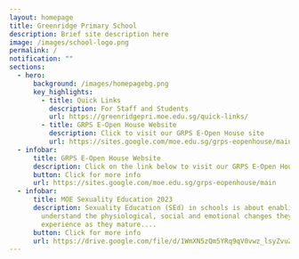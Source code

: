 ```yaml
---
layout: homepage
title: Greenridge Primary School
description: Brief site description here
image: /images/school-logo.png
permalink: /
notification: ""
sections:
  - hero:
      background: /images/homepagebg.png
      key_highlights:
        - title: Quick Links
          description: For Staff and Students
          url: https://greenridgepri.moe.edu.sg/quick-links/
        - title: GRPS E-Open House Website
          description: Click to visit our GRPS E-Open House site
          url: https://sites.google.com/moe.edu.sg/grps-eopenhouse/main
  - infobar:
      title: GRPS E-Open House Website
      description: Click on the link below to visit our GRPS E-Open House website now.
      button: Click for more info
      url: https://sites.google.com/moe.edu.sg/grps-eopenhouse/main
  - infobar:
      title: MOE Sexuality Education 2023
      description: Sexuality Education (SEd) in schools is about enabling students to
        understand the physiological, social and emotional changes they
        experience as they mature....
      button: Click for more info
      url: https://drive.google.com/file/d/1WmXN5zQm5YRq9qV0vwz_lsyZvuZggUvE/view
---
```

